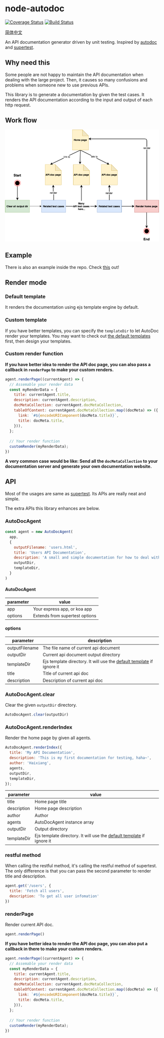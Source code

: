# node-autodoc

[![Coverage Status](https://coveralls.io/repos/github/Haixiang6123/node-autodoc/badge.svg?branch=main)](https://coveralls.io/github/Haixiang6123/node-autodoc?branch=main)
[![Build Status](https://www.travis-ci.com/Haixiang6123/node-autodoc.svg?branch=main)](https://www.travis-ci.com/Haixiang6123/node-autodoc)

[简体中文](./README-CN.md)

An API documentation generator driven by unit testing. Inspired by [autodoc](https://github.com/r7kamura/autodoc) and [supertest](https://www.npmjs.com/package/supertest).

## Why need this

Some people are not happy to maintain the API documentation when dealing with the large project.
Then, it causes so many confusions and problems when someone new to use previous APIs.

This library is to generate a documentation by given the test cases.
It renders the API documentation according to the input and output of each http request.

## Work flow

![](./screenshot/flow.png)

## Example

There is also an example inside the repo. Check [this](https://github.com/Haixiang6123/node-autodoc/tree/main/example) out!

## Render mode

### Default template

It renders the documentation using ejs template engine by default.

### Custom template

If you have better templates, you can specify the `templateDir` to let AutoDoc render your templates. 
You may want to check out [the default templates](https://github.com/Haixiang6123/node-autodoc/tree/main/lib/templates) first, then design your templates.

### Custom render function

**If you have better idea to render the API doc page, you can also pass a callback in `renderPage` to make your custom renders.**

```js
agent.renderPage((currentAgent) => {
  // Assemable your render data
  const myRenderData = {
    title: currentAgent.title,
    description: currentAgent.description,
    docMetaCollection: currentAgent.docMetaCollection,
    tableOfContent: currentAgent.docMetaCollection.map((docMeta) => ({
      link: `#${encodeURIComponent(docMeta.title)}`,
      title: docMeta.title,
    })),
  };
  
  // Your render function
  customRender(myRenderData);
})
```

**A very common case would be like: Send all the `docMetaCollection` to your documentation server and generate your own documentation website.**

## API

Most of the usages are same as [supertest](https://www.npmjs.com/package/supertest). Its APIs are really neat and simple.

The extra APIs this library enhances are below.

### AutoDocAgent

```js
const agent = new AutoDocAgent(
  app,
  {
    outputFilename: 'users.html',
    title: 'Users API Documentation',
    description: 'A small and simple documentation for how to deal with /users api',
    outputDir,
    templateDir,
  }
)
```

#### AutoDocAgent

| parameter | value |
|---|---|
| app | Your express app, or koa app |
| options | Extends from supertest options |


#### options

| parameter | description |
|---|---|
| outputFilename | The file name of current api document |
| outputDir | Current api document output directory |
| templateDir | Ejs template directory. It will use the [default template](https://github.com/Haixiang6123/node-autodoc/tree/main/lib/templates) if ignore it |
| title | Title of current api doc |
| description | Description of current api doc |

### AutoDocAgent.clear

Clear the given `outputDir` directory.

```js
AutoDocAgent.clear(outputDir)
```

### AutoDocAgent.renderIndex

Render the home page by given all agents.

```js
AutoDocAgent.renderIndex({
  title: 'My API Documentation',
  description: 'This is my first documentation for testing, haha~',
  author: 'Haixiang',
  agents,
  outputDir,
  templateDir,
});
```

| parameter | value |
|---|---|
| title | Home page title |
| description | Home page description |
| author | Author |
| agents | AutoDocAgent instance array |
| outputDir | Output directory |
| templateDir | Ejs template directory. It will use the [default template](https://github.com/Haixiang6123/node-autodoc/tree/main/lib/templates) if ignore it |

### restful method

When calling the restful method, it's calling the restful method of supertest. 
The only difference is that you can pass the second parameter to render title and description.

```js
agent.get('/users', {
  title: 'Fetch all users',
  description: 'To get all user infomation'
})
```

### renderPage

Render current API doc.

```js
agent.renderPage()
```

**If you have better idea to render the API doc page, you can also put a callback in there to make your custom renders.**

```js
agent.renderPage((currentAgent) => {
  // Assemable your render data
  const myRenderData = {
    title: currentAgent.title,
    description: currentAgent.description,
    docMetaCollection: currentAgent.docMetaCollection,
    tableOfContent: currentAgent.docMetaCollection.map((docMeta) => ({
      link: `#${encodeURIComponent(docMeta.title)}`,
      title: docMeta.title,
    })),
  };
  
  // Your render function
  customRender(myRenderData);
})
```
